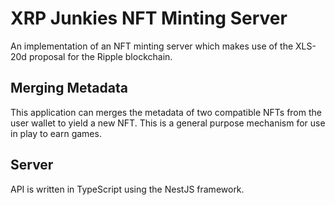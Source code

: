 # XRP Junkies NFT Minting Server

An implementation of an NFT minting server which makes use of the XLS-20d proposal for the Ripple blockchain.

## Merging Metadata
This application can merges the metadata of two compatible NFTs from the user wallet to yield a new NFT. This is a general purpose mechanism for use in play to earn games.

## Server
API is written in TypeScript using the NestJS framework.
